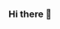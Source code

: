 ### Hi there 👋

<!--
**psaun/psaun** is a ✨ _special_ ✨ repository because its `README.md` (this file) appears on your GitHub profile.

Here are some ideas to get you started:

- 🔭 I’m currently working on ChatGPT in teaching
- 🌱 I’m currently learning ChatGPT in teaching
- 👯 I’m looking to collaborate on ChatGPT in teaching
- 🤔 I’m looking for help with ChatGPT in teaching
- 💬 Ask me about ChatGPT in teaching
- 📫 How to reach me: psaun@hotmail.com
- 😄 Pronouns: they/them
- ⚡ Fun fact: I have trekked up the Zanskar valley in Himachal Pradesh
-->
